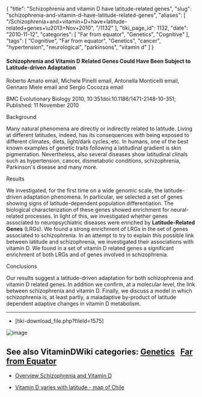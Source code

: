{
    "title": "Schizophrenia and vitamin D have latitude-related genes",
    "slug": "schizophrenia-and-vitamin-d-have-latitude-related-genes",
    "aliases": [
        "/Schizophrenia+and+vitamin+D+have+latitude-related+genes+\u2013+Nov+2010",
        "/1132"
    ],
    "tiki_page_id": 1132,
    "date": "2010-11-12",
    "categories": [
        "Far from equator",
        "Genetics",
        "Cognitive"
    ],
    "tags": [
        "Cognitive",
        "Far from equator",
        "Genetics",
        "cancer",
        "hypertension",
        "neurological",
        "parkinsons",
        "vitamin d"
    ]
}


#### Schizophrenia and Vitamin D Related Genes Could Have Been Subject to Latitude-driven Adaptation

Roberto Amato email, Michele Pinelli email, Antonella Monticelli email, Gennaro Miele email and Sergio Cocozza email

BMC Evolutionary Biology 2010, 10:351doi:10.1186/1471-2148-10-351; Published: 	11 November 2010

Background

Many natural phenomena are directly or indirectly related to latitude. Living at different latitudes, indeed, has its consequences with being exposed to different climates, diets, light/dark cycles, etc. In humans, one of the best known examples of genetic traits following a latitudinal gradient is skin pigmentation. Nevertheless, also several diseases show latitudinal clinals such as hypertension, cancer, dismetabolic conditions, schizophrenia, Parkinson's disease and many more.

Results

We investigated, for the first time on a wide genomic scale, the latitude-driven adaptation phenomena. In particular, we selected a set of genes showing signs of latitude-dependent population differentiation. The biological characterization of these genes showed enrichment for neural-related processes. In light of this, we investigated whether genes associated to neuropsychiatric diseases were enriched by  **Latitude-Related Genes**  (LRGs). We found a strong enrichment of LRGs in the set of genes associated to schizophrenia. In an attempt to try to explain this possible link between latitude and schizophrenia, we investigated their associations with vitamin D. We found in a set of vitamin D related genes a significant enrichment of both LRGs and of genes involved in schizophrenia.

Conclusions

Our results suggest a latitude-driven adaptation for both schizophrenia and vitamin D related genes. In addition we confirm, at a molecular level, the link between schizophrenia and vitamin D. Finally, we discuss a model in which schizophrenia is, at least partly, a maladaptive by-product of latitude dependent adaptive changes in vitamin D metabolism. 

- - - - - 

* <span>[tiki-download_file.php?fileId=1575]</span>

<img src="https://d378j1rmrlek7x.cloudfront.net/attachments/gif/latitude-related-genes1.gif" alt="image">

## See also VitaminDWiki categories: [Genetics](https://www.VitaminDWiki.com/tiki-browse_categories.php?parentId=72&sort_mode=created_desc)&nbsp; &nbsp;[Far from Equator](https://www.VitaminDWiki.com/tiki-browse_categories.php?parentId=63&sort_mode=created_desc)

* [Overview Schizophrenia and Vitamin D](/posts/overview-schizophrenia-and-vitamin-d)

* [Vitamin D varies with latitude - map of Chile](/posts/vitamin-d-varies-with-latitude-map-of-chile)